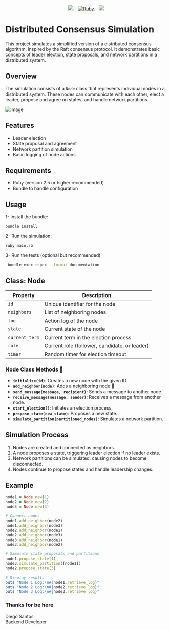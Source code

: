 <div align="center">
  <a href="https://www.linkedin.com/in/sandotech" target="_blank">
    <img src="https://img.shields.io/badge/LinkedIn-0077B5?style=for-the-badge&logo=linkedin&logoColor=white">
  </a>&nbsp;&nbsp;
  <a href="#top">
    <img src="https://img.shields.io/badge/Ruby-CC342D?style=for-the-badge&logo=ruby&logoColor=white" alt="Ruby">
  </a>&nbsp;&nbsp;
  <a href="https://www.github.com/Sandotech" target="_blank">
    <img src="https://img.shields.io/badge/GitHub-100000?style=for-the-badge&logo=github&logoColor=white" />
  </a>
</div>

# Distributed Consensus Simulation

This project simulates a simplified version of a distributed consensus algorithm, inspired by the Raft consensus protocol. It demonstrates basic concepts of leader election, state proposals, and network partitions in a distributed system.

## Overview

The simulation consists of a `Node` class that represents individual nodes in a distributed system. These nodes can communicate with each other, elect a leader, propose and agree on states, and handle network partitions.

![image](https://github.com/user-attachments/assets/bf81a028-0453-419c-a553-86bf16d7decb)

## Features

- Leader election
- State proposal and agreement
- Network partition simulation
- Basic logging of node actions

## Requirements

- Ruby (version 2.5 or higher recommended)
- Bundle to handle configuration

## Usage

1- Install the bundle:
  ```sh
  bundle install
  ```
2- Run the simulation:
   ```sh
   ruby main.rb
   ```
3- Run the tests (optional but recommended)
  ```sh
   bundle exec rspec --format documentation
  ```

## Class: Node

<div align="center">

| Property       | Description                                       |
|----------------|---------------------------------------------------|
| `id`           | Unique identifier for the node                    |
| `neighbors`    | List of neighboring nodes                         |
| `log`          | Action log of the node                            |
| `state`        | Current state of the node                         |
| `current_term` | Current term in the election process              |
| `role`         | Current role (follower, candidate, or leader)     |
| `timer`        | Random timer for election timeout                 |
</div>

### Node Class Methods 🚀

- **`initialize(id)`**: Creates a new node with the given ID.
- **`add_neighbor(node)`**: Adds a neighboring node 🔗
- **`send_message(message, recipient)`**: Sends a message to another node.
- **`receive_message(message, sender)`**: Receives a message from another node.
- **`start_election()`**: Initiates an election process.
- **`propose_state(new_state)`**: Proposes a new state.
- **`simulate_partition(partitioned_nodes)`**: Simulates a network partition.

## Simulation Process

1. Nodes are created and connected as neighbors.
2. A node proposes a state, triggering leader election if no leader exists.
3. Network partitions can be simulated, causing nodes to become disconnected.
4. Nodes continue to propose states and handle leadership changes.

## Example

```ruby
node1 = Node.new(1)
node2 = Node.new(2)
node3 = Node.new(3)

# Connect nodes
node1.add_neighbor(node2)
node1.add_neighbor(node3)
node2.add_neighbor(node1)
node2.add_neighbor(node3)
node3.add_neighbor(node1)
node3.add_neighbor(node2)

# Simulate state proposals and partitions
node1.propose_state(1)
node3.simulate_partition([node1])
node2.propose_state(3)

# Display results
puts "Node 1 Log:\n#{node1.retrieve_log}"
puts "Node 2 Log:\n#{node2.retrieve_log}"
puts "Node 3 Log:\n#{node3.retrieve_log}"
```

### Thanks for be here

<footer>
  Diego Santos
<br/>
  Backend Developer
</footer>
